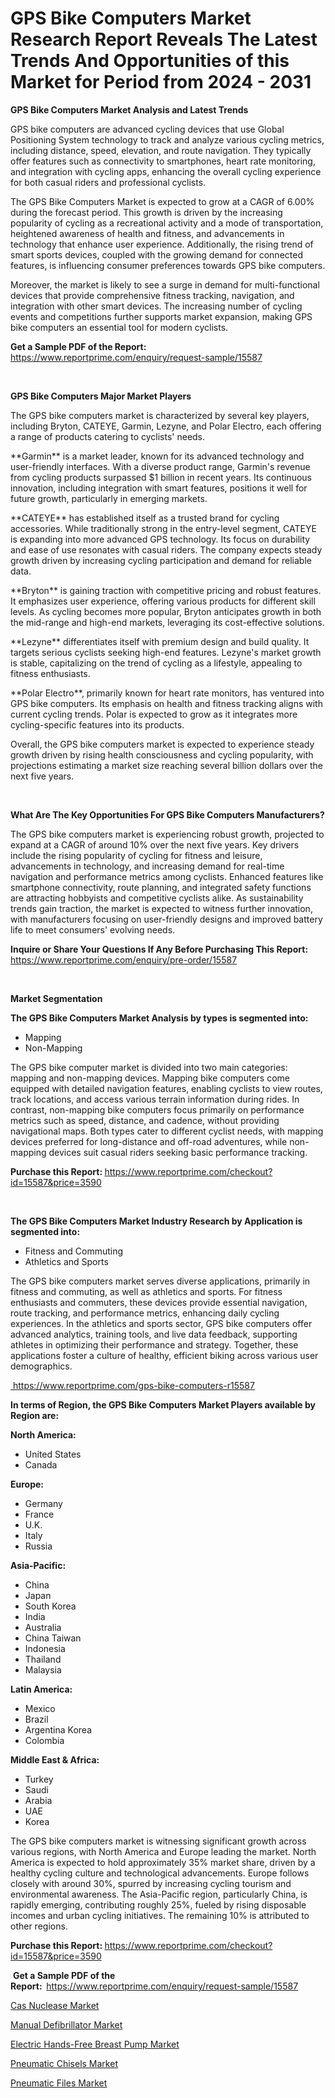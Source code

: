 <p><h1>GPS Bike Computers Market Research Report Reveals The Latest Trends And Opportunities of this Market for Period from 2024 - 2031</h1></p><p><strong>GPS Bike Computers Market Analysis and Latest Trends</strong></p>
<p><p>GPS bike computers are advanced cycling devices that use Global Positioning System technology to track and analyze various cycling metrics, including distance, speed, elevation, and route navigation. They typically offer features such as connectivity to smartphones, heart rate monitoring, and integration with cycling apps, enhancing the overall cycling experience for both casual riders and professional cyclists.</p><p>The GPS Bike Computers Market is expected to grow at a CAGR of 6.00% during the forecast period. This growth is driven by the increasing popularity of cycling as a recreational activity and a mode of transportation, heightened awareness of health and fitness, and advancements in technology that enhance user experience. Additionally, the rising trend of smart sports devices, coupled with the growing demand for connected features, is influencing consumer preferences towards GPS bike computers.</p><p>Moreover, the market is likely to see a surge in demand for multi-functional devices that provide comprehensive fitness tracking, navigation, and integration with other smart devices. The increasing number of cycling events and competitions further supports market expansion, making GPS bike computers an essential tool for modern cyclists.</p></p>
<p><strong>Get a Sample PDF of the Report:&nbsp;</strong> <a href="https://www.reportprime.com/enquiry/request-sample/15587?utm_campaign=1102&utm_medium=2&utm_source=Github&utm_content=ia&utm_term=30112024&utm_id=gps-bike-computers">https://www.reportprime.com/enquiry/request-sample/15587</a></p>
<p>&nbsp;</p>
<p><strong>GPS Bike Computers Major Market Players</strong></p>
<p><p>The GPS bike computers market is characterized by several key players, including Bryton, CATEYE, Garmin, Lezyne, and Polar Electro, each offering a range of products catering to cyclists' needs.</p><p>**Garmin** is a market leader, known for its advanced technology and user-friendly interfaces. With a diverse product range, Garmin's revenue from cycling products surpassed $1 billion in recent years. Its continuous innovation, including integration with smart features, positions it well for future growth, particularly in emerging markets.</p><p>**CATEYE** has established itself as a trusted brand for cycling accessories. While traditionally strong in the entry-level segment, CATEYE is expanding into more advanced GPS technology. Its focus on durability and ease of use resonates with casual riders. The company expects steady growth driven by increasing cycling participation and demand for reliable data.</p><p>**Bryton** is gaining traction with competitive pricing and robust features. It emphasizes user experience, offering various products for different skill levels. As cycling becomes more popular, Bryton anticipates growth in both the mid-range and high-end markets, leveraging its cost-effective solutions.</p><p>**Lezyne** differentiates itself with premium design and build quality. It targets serious cyclists seeking high-end features. Lezyne's market growth is stable, capitalizing on the trend of cycling as a lifestyle, appealing to fitness enthusiasts.</p><p>**Polar Electro**, primarily known for heart rate monitors, has ventured into GPS bike computers. Its emphasis on health and fitness tracking aligns with current cycling trends. Polar is expected to grow as it integrates more cycling-specific features into its products.</p><p>Overall, the GPS bike computers market is expected to experience steady growth driven by rising health consciousness and cycling popularity, with projections estimating a market size reaching several billion dollars over the next five years.</p></p>
<p>&nbsp;</p>
<p><strong>What Are The Key Opportunities For GPS Bike Computers Manufacturers?</strong></p>
<p><p>The GPS bike computers market is experiencing robust growth, projected to expand at a CAGR of around 10% over the next five years. Key drivers include the rising popularity of cycling for fitness and leisure, advancements in technology, and increasing demand for real-time navigation and performance metrics among cyclists. Enhanced features like smartphone connectivity, route planning, and integrated safety functions are attracting hobbyists and competitive cyclists alike. As sustainability trends gain traction, the market is expected to witness further innovation, with manufacturers focusing on user-friendly designs and improved battery life to meet consumers' evolving needs.</p></p>
<p><strong>Inquire or Share Your Questions If Any Before Purchasing This Report:</strong> <a href="https://www.reportprime.com/enquiry/pre-order/15587?utm_campaign=1102&utm_medium=2&utm_source=Github&utm_content=ia&utm_term=30112024&utm_id=gps-bike-computers">https://www.reportprime.com/enquiry/pre-order/15587</a></p>
<p>&nbsp;</p>
<p><strong>Market Segmentation</strong></p>
<p><strong>The GPS Bike Computers Market Analysis by types is segmented into:</strong></p>
<p><ul><li>Mapping</li><li>Non-Mapping</li></ul></p>
<p><p>The GPS bike computer market is divided into two main categories: mapping and non-mapping devices. Mapping bike computers come equipped with detailed navigation features, enabling cyclists to view routes, track locations, and access various terrain information during rides. In contrast, non-mapping bike computers focus primarily on performance metrics such as speed, distance, and cadence, without providing navigational maps. Both types cater to different cyclist needs, with mapping devices preferred for long-distance and off-road adventures, while non-mapping devices suit casual riders seeking basic performance tracking.</p></p>
<p><strong>Purchase this Report:&nbsp;</strong><a href="https://www.reportprime.com/checkout?id=15587&price=3590&utm_campaign=1102&utm_medium=2&utm_source=Github&utm_content=ia&utm_term=30112024&utm_id=gps-bike-computers">https://www.reportprime.com/checkout?id=15587&price=3590</a></p>
<p>&nbsp;</p>
<p><strong>The GPS Bike Computers Market Industry Research by Application is segmented into:</strong></p>
<p><ul><li>Fitness and Commuting</li><li>Athletics and Sports</li></ul></p>
<p><p>The GPS bike computers market serves diverse applications, primarily in fitness and commuting, as well as athletics and sports. For fitness enthusiasts and commuters, these devices provide essential navigation, route tracking, and performance metrics, enhancing daily cycling experiences. In the athletics and sports sector, GPS bike computers offer advanced analytics, training tools, and live data feedback, supporting athletes in optimizing their performance and strategy. Together, these applications foster a culture of healthy, efficient biking across various user demographics.</p></p>
<p><a href="https://www.reportprime.com/gps-bike-computers-r15587?utm_campaign=1102&utm_medium=2&utm_source=Github&utm_content=ia&utm_term=30112024&utm_id=gps-bike-computers">&nbsp;https://www.reportprime.com/gps-bike-computers-r15587</a></p>
<p><strong>In terms of Region, the GPS Bike Computers Market Players available by Region are:</strong></p>
<p>
    <p> <strong> North America: </strong>
        <ul>
            <li>United States</li>
            <li>Canada</li>
        </ul>
        </p> 
    <p> <strong> Europe: </strong>
        <ul>
            <li>Germany</li>
            <li>France</li>
            <li>U.K.</li>
            <li>Italy</li>
            <li>Russia</li>
        </ul>
        </p> 
    <p> <strong> Asia-Pacific: </strong>
        <ul>
            <li>China</li>
            <li>Japan</li>
            <li>South Korea</li>
            <li>India</li>
            <li>Australia</li>
            <li>China Taiwan</li>
            <li>Indonesia</li>
            <li>Thailand</li>
            <li>Malaysia</li>
        </ul>
        </p> 
    <p> <strong> Latin America: </strong>
        <ul>
            <li>Mexico</li>
            <li>Brazil</li>
            <li>Argentina Korea</li>
            <li>Colombia</li>
        </ul>
        </p> 
    <p> <strong> Middle East & Africa: </strong>
        <ul>
            <li>Turkey</li>
            <li>Saudi</li>
            <li>Arabia</li>
            <li>UAE</li>
            <li>Korea</li>
        </ul>
    </p>
    </p>
<p><p>The GPS bike computers market is witnessing significant growth across various regions, with North America and Europe leading the market. North America is expected to hold approximately 35% market share, driven by a healthy cycling culture and technological advancements. Europe follows closely with around 30%, spurred by increasing cycling tourism and environmental awareness. The Asia-Pacific region, particularly China, is rapidly emerging, contributing roughly 25%, fueled by rising disposable incomes and urban cycling initiatives. The remaining 10% is attributed to other regions.</p></p>
<p><strong>Purchase this Report: </strong><a href="https://www.reportprime.com/checkout?id=15587&price=3590&utm_campaign=1102&utm_medium=2&utm_source=Github&utm_content=ia&utm_term=30112024&utm_id=gps-bike-computers">https://www.reportprime.com/checkout?id=15587&price=3590</a></p>
<p>&nbsp;<strong>Get a Sample PDF of the Report:&nbsp;&nbsp;</strong><a href="https://www.reportprime.com/enquiry/request-sample/15587?utm_campaign=1102&utm_medium=2&utm_source=Github&utm_content=ia&utm_term=30112024&utm_id=gps-bike-computers">https://www.reportprime.com/enquiry/request-sample/15587</a></p>
<p><strong></strong></p>
<p><p><a href="https://issuu.com/reportprime-2/docs/cas-nuclease-market-size-2030.pptx?utm_campaign=1102&utm_medium=2&utm_source=Github&utm_content=ia&utm_term=30112024&utm_id=gps-bike-computers">Cas Nuclease Market</a></p><p><a href="https://www.linkedin.com/pulse/global-manual-defibrillator-market-trends-innovations-nvmqc?utm_campaign=1102&utm_medium=2&utm_source=Github&utm_content=ia&utm_term=30112024&utm_id=gps-bike-computers">Manual Defibrillator Market</a></p><p><a href="https://issuu.com/reportprime-2/docs/electric-hands-free-breast-pump-market-size-2030.p?utm_campaign=1102&utm_medium=2&utm_source=Github&utm_content=ia&utm_term=30112024&utm_id=gps-bike-computers">Electric Hands-Free Breast Pump Market</a></p><p><a href="https://www.linkedin.com/pulse/global-pneumatic-chisels-market-comprehensive-analysis-r4xke?utm_campaign=1102&utm_medium=2&utm_source=Github&utm_content=ia&utm_term=30112024&utm_id=gps-bike-computers">Pneumatic Chisels Market</a></p><p><a href="https://www.linkedin.com/pulse/comprehensive-pneumatic-files-market-report-regional-okrte?utm_campaign=1102&utm_medium=2&utm_source=Github&utm_content=ia&utm_term=30112024&utm_id=gps-bike-computers">Pneumatic Files Market</a></p></p>